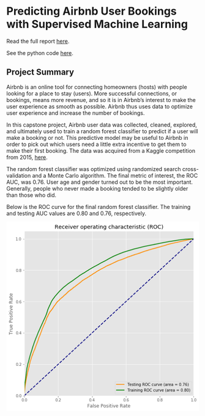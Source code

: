 # Predicting Airbnb User Bookings with Supervised Machine Learning

Read the full report [here](https://github.com/Aejohnso/Springboard/blob/master/Capstone%201%20Project/Final%20Report.pdf).

See the python code [here](https://github.com/Aejohnso/Springboard/blob/master/Capstone%201%20Project/Python_Code.ipynb).

## Project Summary 
Airbnb is an online tool for connecting homeowners (hosts) with people looking for a place to stay (users). More successful connections, or bookings, means more revenue, and so it is in Airbnb’s interest to make the user experience as smooth as possible. Airbnb thus uses data to optimize user experience and increase the number of bookings. 

In this capstone project, Airbnb user data was collected, cleaned, explored, and ultimately used to train a random forest classifier to predict if a user will make a booking or not. This predictive model may be useful to Airbnb in order to pick out which users need a little extra incentive to get them to make their first booking. The data was acquired from a Kaggle competition from 2015, [here](https://www.kaggle.com/c/airbnb-recruiting-new-user-bookings). 

The random forest classifier was optimized using randomized search cross-validation and a Monte Carlo algorithm. The final metric of interest, the ROC AUC, was 0.76. User age and gender turned out to be the most important. Generally, people who never made a booking tended to be slightly older than those who did. 

Below is the ROC curve for the final random forest classifier. The training and testing AUC values are 0.80 and 0.76, respectively.

![png](ROC_curve.png)
